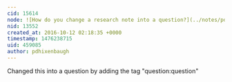 ```yaml
---
cid: 15614
node: ![How do you change a research note into a question?](../notes/pdhixenbaugh/10-12-2016/how-do-you-change-a-research-note-into-a-question)
nid: 13552
created_at: 2016-10-12 02:18:35 +0000
timestamp: 1476238715
uid: 459085
author: pdhixenbaugh
---
```


Changed this into a question by adding the tag "question:question"